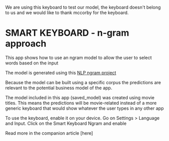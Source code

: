 We are using this keyboard to test our model, the keyboard doesn't belong to us and we would like to thank mccorby for the keyboard.


# SMART KEYBOARD - n-gram approach

This app shows how to use an ngram model to allow the user to select words based on the input


The model is generated using this [NLP ngram project](https://github.com/mccorby/MachineLearning/tree/master/src/main/kotlin/com/mccorby/machinelearning/nlp)

Because the model can be built using a specific corpus the predictions are relevant to the potential business model of the app.

The model included in this app (saved_model) was created using movie titles. This means the predictions will be movie-related instead of a more generic keyboard that would show whatever the user types in any other app

To use the keyboard, enable it on your device. Go on Settings > Language and Input. Click on the Smart Keyboard Ngram and enable


Read more in the companion article [here]  



